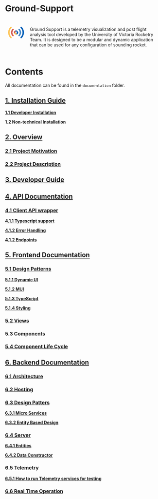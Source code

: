 # Ground-Support

<div style="display: flex; flex-direction: row;">

<p align="center" style="padding:10px">
    <img src="./client//public/groundSupportDarkMode.svg" width="200"/>
</p>
<p style="padding:10px">
Ground Support is a telemetry visualization and post flight analysis tool developed by the University of Victoria Rocketry Team. It is designed to be a modular and dynamic application that can be used for any configuration of sounding rocket.
</p>

</div>

# Contents

All documentation can be found in the `documentation` folder.


## **[1. Installation Guide](documentation/installation.md#developer-installation)**

**[1.1 Developer Installation](documentation/installation.md#developer-installation)**

**[1.2 Non-technical Installation](documentation/installation.md#non-technical-installation)**

## **[2. Overview](documentation/overview.md#project-motivation)**
### **[2.1 Project Motivation](documentation/overview.md#project-motivation)**
### **[2.2 Project Description](documentation/overview.md#project-description)**

## **[3. Developer Guide]()**

## **[4. API Documentation](documentation/api.md#api-documentation)**

### **[4.1 Client API wrapper](documentation/api.md#client-side-api-docs)**

**[4.1.1 Typescript support](documentation/api.md#type-security)**

**[4.1.2 Error Handling](documentation/api.md#error-handling-and-logging)**

**[4.1.2 Endpoints](documentation/api.md#endpoints)**

## **[5. Frontend Documentation](documentation/client.md#client-documentation)**

### **[5.1 Design Patterns](documentation/client.md#design-patterns)**

**[5.1.1 Dynamic UI](documentation/client.md#dynamic-ui)**

**[5.1.2 MUI](documentation/client.md#mui)**

**[5.1.3 TypeScript](documentation/client.md#typescript)**

**[5.1.4 Styling](documentation/client.md#styling)**

### **[5.2 Views](documentation/client.md#views)**

### **[5.3 Components](documentation/client.md#components)**

### **[5.4 Component Life Cycle](documentation/client.md#component-life-cycle)**

## **[6. Backend Documentation](documentation/server.md#backend-documentation)**

### **[6.1 Architecture](documentation/server.md#architecture)**

### **[6.2 Hosting](documentation/server.md#hosting)**

### **[6.3 Design Patters](documentation/server.md#design-patterns)**

**[6.3.1 Micro Services](documentation/server.md#micro-service-architecture)**

**[6.3.2 Entity Based Design](documentation/server.md#entity-based-design)**

### **[6.4 Server](documentation/server.md#server-backend)**

**[6.4.1 Entities](documentation/server.md#entities)**

**[6.4.2 Data Constructor](documentation/server.md#data-constructor)**

### **[6.5 Telemetry](documentation/server.md#telemetry)**

**[6.5.1 How to run Telemetry services for testing](documentation/server.md#how-to-run-telemetry-service-for-testing)**

### **[6.6 Real Time Operation](documentation/server.md#real-time-operation)**